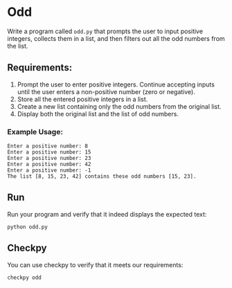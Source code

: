 # Odd

Write a program called `odd.py` that prompts the user to input positive integers, collects them in a list, and then filters out all the odd numbers from the list.

## Requirements:

1. Prompt the user to enter positive integers. Continue accepting inputs until the user enters a non-positive number (zero or negative).
2. Store all the entered positive integers in a list.
3. Create a new list containing only the odd numbers from the original list.
4. Display both the original list and the list of odd numbers.

### Example Usage:

    Enter a positive number: 8
    Enter a positive number: 15
    Enter a positive number: 23
    Enter a positive number: 42
    Enter a positive number: -1
    The list [8, 15, 23, 42] contains these odd numbers [15, 23].


## Run

Run your program and verify that it indeed displays the expected text:

    python odd.py

## Checkpy

You can use checkpy to verify that it meets our requirements:

    checkpy odd

